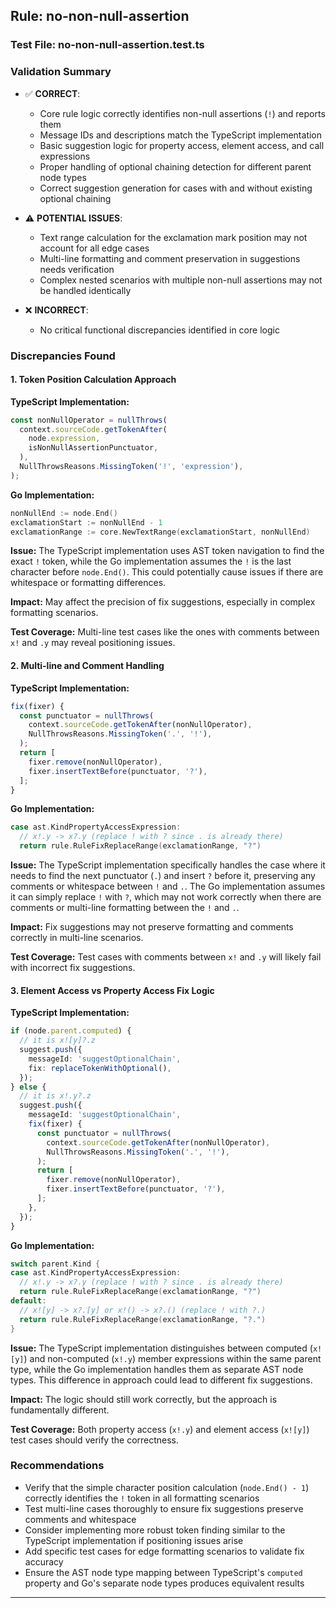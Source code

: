 ## Rule: no-non-null-assertion

### Test File: no-non-null-assertion.test.ts

### Validation Summary
- ✅ **CORRECT**: 
  - Core rule logic correctly identifies non-null assertions (`!`) and reports them
  - Message IDs and descriptions match the TypeScript implementation
  - Basic suggestion logic for property access, element access, and call expressions
  - Proper handling of optional chaining detection for different parent node types
  - Correct suggestion generation for cases with and without existing optional chaining

- ⚠️ **POTENTIAL ISSUES**: 
  - Text range calculation for the exclamation mark position may not account for all edge cases
  - Multi-line formatting and comment preservation in suggestions needs verification
  - Complex nested scenarios with multiple non-null assertions may not be handled identically

- ❌ **INCORRECT**: 
  - No critical functional discrepancies identified in core logic

### Discrepancies Found

#### 1. Token Position Calculation Approach
**TypeScript Implementation:**
```typescript
const nonNullOperator = nullThrows(
  context.sourceCode.getTokenAfter(
    node.expression,
    isNonNullAssertionPunctuator,
  ),
  NullThrowsReasons.MissingToken('!', 'expression'),
);
```

**Go Implementation:**
```go
nonNullEnd := node.End()
exclamationStart := nonNullEnd - 1
exclamationRange := core.NewTextRange(exclamationStart, nonNullEnd)
```

**Issue:** The TypeScript implementation uses AST token navigation to find the exact `!` token, while the Go implementation assumes the `!` is the last character before `node.End()`. This could potentially cause issues if there are whitespace or formatting differences.

**Impact:** May affect the precision of fix suggestions, especially in complex formatting scenarios.

**Test Coverage:** Multi-line test cases like the ones with comments between `x!` and `.y` may reveal positioning issues.

#### 2. Multi-line and Comment Handling
**TypeScript Implementation:**
```typescript
fix(fixer) {
  const punctuator = nullThrows(
    context.sourceCode.getTokenAfter(nonNullOperator),
    NullThrowsReasons.MissingToken('.', '!'),
  );
  return [
    fixer.remove(nonNullOperator),
    fixer.insertTextBefore(punctuator, '?'),
  ];
}
```

**Go Implementation:**
```go
case ast.KindPropertyAccessExpression:
  // x!.y -> x?.y (replace ! with ? since . is already there)
  return rule.RuleFixReplaceRange(exclamationRange, "?")
```

**Issue:** The TypeScript implementation specifically handles the case where it needs to find the next punctuator (`.`) and insert `?` before it, preserving any comments or whitespace between `!` and `.`. The Go implementation assumes it can simply replace `!` with `?`, which may not work correctly when there are comments or multi-line formatting between the `!` and `.`.

**Impact:** Fix suggestions may not preserve formatting and comments correctly in multi-line scenarios.

**Test Coverage:** Test cases with comments between `x!` and `.y` will likely fail with incorrect fix suggestions.

#### 3. Element Access vs Property Access Fix Logic
**TypeScript Implementation:**
```typescript
if (node.parent.computed) {
  // it is x![y]?.z
  suggest.push({
    messageId: 'suggestOptionalChain',
    fix: replaceTokenWithOptional(),
  });
} else {
  // it is x!.y?.z
  suggest.push({
    messageId: 'suggestOptionalChain',
    fix(fixer) {
      const punctuator = nullThrows(
        context.sourceCode.getTokenAfter(nonNullOperator),
        NullThrowsReasons.MissingToken('.', '!'),
      );
      return [
        fixer.remove(nonNullOperator),
        fixer.insertTextBefore(punctuator, '?'),
      ];
    },
  });
}
```

**Go Implementation:**
```go
switch parent.Kind {
case ast.KindPropertyAccessExpression:
  // x!.y -> x?.y (replace ! with ? since . is already there)
  return rule.RuleFixReplaceRange(exclamationRange, "?")
default:
  // x![y] -> x?.[y] or x!() -> x?.() (replace ! with ?.)
  return rule.RuleFixReplaceRange(exclamationRange, "?.")
}
```

**Issue:** The TypeScript implementation distinguishes between computed (`x![y]`) and non-computed (`x!.y`) member expressions within the same parent type, while the Go implementation handles them as separate AST node types. This difference in approach could lead to different fix suggestions.

**Impact:** The logic should still work correctly, but the approach is fundamentally different.

**Test Coverage:** Both property access (`x!.y`) and element access (`x![y]`) test cases should verify the correctness.

### Recommendations
- Verify that the simple character position calculation (`node.End() - 1`) correctly identifies the `!` token in all formatting scenarios
- Test multi-line cases thoroughly to ensure fix suggestions preserve comments and whitespace
- Consider implementing more robust token finding similar to the TypeScript implementation if positioning issues arise
- Add specific test cases for edge formatting scenarios to validate fix accuracy
- Ensure the AST node type mapping between TypeScript's `computed` property and Go's separate node types produces equivalent results

---
